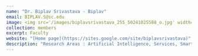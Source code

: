 ```yaml
---
name: "Dr. Biplav Srivastava - Biplav"
email: BIPLAV.S@sc.edu
image: <img src='/images/biplavsrivastava_255_50241025588_o.jpg' width="150px" style="float:left; margin:0px 10px 0px 0px;">
collection: members
excerpt: Faculty
website: "[Home page](https://sites.google.com/site/biplavsrivastava)"
description: "Research Areas : Artificial Intelligence, Services, Smarter Cities ( Water, Health, Traffic )"  
---
```

